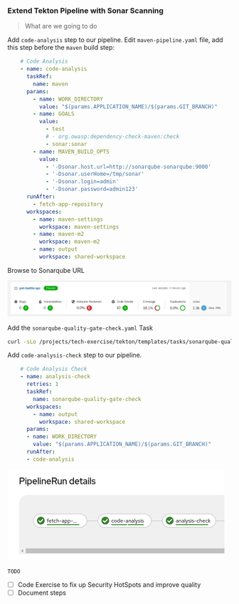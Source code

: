 ### Extend Tekton Pipeline with Sonar Scanning

> What are we going to do

Add `code-analysis` step to our pipeline. Edit `maven-pipeline.yaml` file, add this step before the `maven` build step:

```yaml
    # Code Analysis
    - name: code-analysis
      taskRef:
        name: maven
      params:
        - name: WORK_DIRECTORY
          value: "$(params.APPLICATION_NAME)/$(params.GIT_BRANCH)"
        - name: GOALS
          value:
            - test
            # - org.owasp:dependency-check-maven:check
            - sonar:sonar
        - name: MAVEN_BUILD_OPTS
          value:
            - '-Dsonar.host.url=http://sonarqube-sonarqube:9000'
            - '-Dsonar.userHome=/tmp/sonar'
            - '-Dsonar.login=admin'
            - '-Dsonar.password=admin123'
      runAfter:
        - fetch-app-repository
      workspaces:
        - name: maven-settings
          workspace: maven-settings
        - name: maven-m2
          workspace: maven-m2
        - name: output
          workspace: shared-workspace
```

Browse to Sonarqube URL

![images/sonar-pb-api.png](images/sonar-pb-api.png)

Add the `sonarqube-quality-gate-check.yaml` Task
```bash
curl -sLo /projects/tech-exercise/tekton/templates/tasks/sonarqube-quality-gate-check.yaml https://raw.githubusercontent.com/petbattle/ubiquitous-journey/main/tekton/tasks/sonarqube-quality-gate-check.yaml
```

Add `code-analysis-check` step to our pipeline.

```yaml
    # Code Analysis Check
    - name: analysis-check
      retries: 1
      taskRef:
        name: sonarqube-quality-gate-check
      workspaces:
        - name: output
          workspace: shared-workspace
      params:
      - name: WORK_DIRECTORY
        value: "$(params.APPLICATION_NAME)/$(params.GIT_BRANCH)"
      runAfter:
      - code-analysis
```

![images/sonar-pb-code-quality.png](images/sonar-pb-code-quality.png)

`TODO`
- [ ] Code Exercise to fix up Security HotSpots and improve quality
- [ ] Document steps
